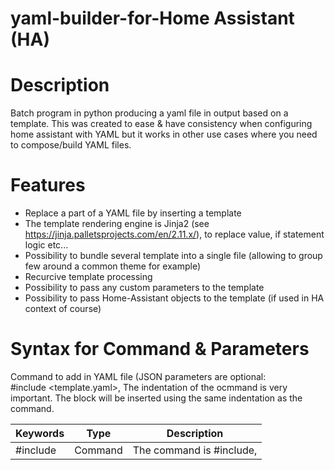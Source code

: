 # yaml-builder-for-Home Assistant (HA)

# Description

Batch program in python producing a yaml file in output based on a template. This was created to ease &amp; have consistency when configuring home assistant with YAML but it works in other use cases where you need to compose/build YAML files. 

# Features
- Replace a part of a YAML file by inserting a template
- The template rendering engine is Jinja2 (see https://jinja.palletsprojects.com/en/2.11.x/), to replace value, if statement logic etc...
- Possibility to bundle several template into a single file (allowing to group few around a common theme for example)
- Recurcive template processing
- Possibility to pass any custom parameters to the template
- Possibility to pass Home-Assistant objects to the template (if used in HA context of course)

# Syntax for Command & Parameters
Command to add in YAML file (JSON parameters are optional:   
\#include <template.yaml>,<JSON parameters>
The indentation of the ocmmand is very important. The block will be inserted using the same indentation as the command.

 | Keywords  | Type           | Description                                                                   |
 | --------- | -------------- | ------------------------------------------------------------------------------ |
 | #include  | Command        | The command is #include,<template file>, the full content of the template will be incorporated |
 | #block    | JSON Parameter | Can define one of the block inside the template to only incorporate it and not the full yaml file. It works for now on 2 levels | 
 | #jinja    | JSON Parameter | true (default) or false, this allows to disable jinja engine to run on the template |
 | END       | Command        | For debugging purpose, the reading of tthe file just stop if it reads the keywor "END"  |
 

# Example1 - Build automatically 1 automation for each "scene" of a room based on the selection done in a "input_select".
To understand the meaning of the example, you probably need to be knoweldgeable on Homa-Assistant & how its YAML configuraiton works.
In this example, with 10 lines of template + 20 lines of main code, we will generate automatically 200 lines of YAML.
I use this to have a better "semantic" view of my files and this can enforse easily consistency across similar needs (like here all automations uses the same templete, if we change the template you rebuild and have all automations adapted, no risk to forget one update.

You need one template for the automation: template1.yaml
in this case it reprends the "how" a functionality is rendered in native YAML for Home-Assistant
 ```
 - id: 'change input select to {{ j.newstate }} for {{ j.inputselect }}'
  alias: 'change input select to {{ j.newstate }} for {{ j.inputselect }}'
  trigger:
    - platform: state
      entity_id: input_select.{{ j.inputselect }}
      to: '{{ j.newstate }}'
  action:
    - service: scene.turn_on
      entity_id: scene.scene_{{ j.room }}_{{ j.newstate }}
      
```
The main file below represents the "what to do" in a more functional way. It does not describe the "how" (this part is managed in the template above).
We pass parameters to the template using a json structure.
The main file for the builder: main1.yaml
```
#-----------------------------------------------------------------------------
# Scene activation based on input option for bureau
#-----------------------------------------------------------------------------
#include template1.yaml,{"newstate":"day"          ,"inputselect": "state_bureau", "room": "bureau"}
#include template1.yaml,{"newstate":"evening"      ,"inputselect": "state_bureau", "room": "bureau"}
#include template1.yaml,{"newstate":"homeworking"  ,"inputselect": "state_bureau", "room": "bureau"}
#include template1.yaml,{"newstate":"sleep_all"    ,"inputselect": "state_bureau", "room": "bureau"}
#include template1.yaml,{"newstate":"sleep_chronos","inputselect": "state_bureau", "room": "bureau"}
#include template1.yaml,{"newstate":"presence"     ,"inputselect": "state_bureau", "room": "bureau"}

#-----------------------------------------------------------------------------
# Scene activation based on input option for living room
#-----------------------------------------------------------------------------
#include template1.yaml,{"newstate":"all_off"      ,"inputselect": "state_salon", "room": "salon"}
#include template1.yaml,{"newstate":"presence"     ,"inputselect": "state_salon", "room": "salon"}
#include template1.yaml,{"newstate":"ready"        ,"inputselect": "state_salon", "room": "salon"}
#include template1.yaml,{"newstate":"tv_on_day"    ,"inputselect": "state_salon", "room": "salon"}
#include template1.yaml,{"newstate":"tv_on_evening","inputselect": "state_salon", "room": "salon"}
#include template1.yaml,{"newstate":"tv_off"       ,"inputselect": "state_salon", "room": "salon"}

```

